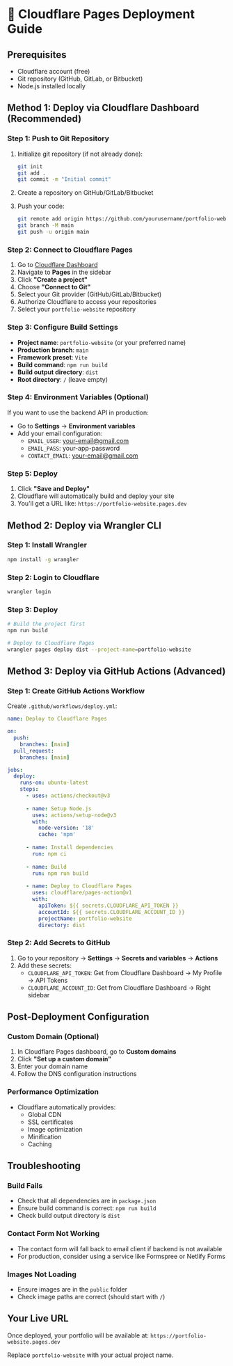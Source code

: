 # 🚀 Cloudflare Pages Deployment Guide

## Prerequisites
- Cloudflare account (free)
- Git repository (GitHub, GitLab, or Bitbucket)
- Node.js installed locally

## Method 1: Deploy via Cloudflare Dashboard (Recommended)

### Step 1: Push to Git Repository
1. Initialize git repository (if not already done):
   ```bash
   git init
   git add .
   git commit -m "Initial commit"
   ```

2. Create a repository on GitHub/GitLab/Bitbucket
3. Push your code:
   ```bash
   git remote add origin https://github.com/yourusername/portfolio-website.git
   git branch -M main
   git push -u origin main
   ```

### Step 2: Connect to Cloudflare Pages
1. Go to [Cloudflare Dashboard](https://dash.cloudflare.com/)
2. Navigate to **Pages** in the sidebar
3. Click **"Create a project"**
4. Choose **"Connect to Git"**
5. Select your Git provider (GitHub/GitLab/Bitbucket)
6. Authorize Cloudflare to access your repositories
7. Select your `portfolio-website` repository

### Step 3: Configure Build Settings
- **Project name**: `portfolio-website` (or your preferred name)
- **Production branch**: `main`
- **Framework preset**: `Vite`
- **Build command**: `npm run build`
- **Build output directory**: `dist`
- **Root directory**: `/` (leave empty)

### Step 4: Environment Variables (Optional)
If you want to use the backend API in production:
- Go to **Settings** → **Environment variables**
- Add your email configuration:
  - `EMAIL_USER`: your-email@gmail.com
  - `EMAIL_PASS`: your-app-password
  - `CONTACT_EMAIL`: your-email@gmail.com

### Step 5: Deploy
1. Click **"Save and Deploy"**
2. Cloudflare will automatically build and deploy your site
3. You'll get a URL like: `https://portfolio-website.pages.dev`

## Method 2: Deploy via Wrangler CLI

### Step 1: Install Wrangler
```bash
npm install -g wrangler
```

### Step 2: Login to Cloudflare
```bash
wrangler login
```

### Step 3: Deploy
```bash
# Build the project first
npm run build

# Deploy to Cloudflare Pages
wrangler pages deploy dist --project-name=portfolio-website
```

## Method 3: Deploy via GitHub Actions (Advanced)

### Step 1: Create GitHub Actions Workflow
Create `.github/workflows/deploy.yml`:

```yaml
name: Deploy to Cloudflare Pages

on:
  push:
    branches: [main]
  pull_request:
    branches: [main]

jobs:
  deploy:
    runs-on: ubuntu-latest
    steps:
      - uses: actions/checkout@v3
      
      - name: Setup Node.js
        uses: actions/setup-node@v3
        with:
          node-version: '18'
          cache: 'npm'
      
      - name: Install dependencies
        run: npm ci
      
      - name: Build
        run: npm run build
      
      - name: Deploy to Cloudflare Pages
        uses: cloudflare/pages-action@v1
        with:
          apiToken: ${{ secrets.CLOUDFLARE_API_TOKEN }}
          accountId: ${{ secrets.CLOUDFLARE_ACCOUNT_ID }}
          projectName: portfolio-website
          directory: dist
```

### Step 2: Add Secrets to GitHub
1. Go to your repository → **Settings** → **Secrets and variables** → **Actions**
2. Add these secrets:
   - `CLOUDFLARE_API_TOKEN`: Get from Cloudflare Dashboard → My Profile → API Tokens
   - `CLOUDFLARE_ACCOUNT_ID`: Get from Cloudflare Dashboard → Right sidebar

## Post-Deployment Configuration

### Custom Domain (Optional)
1. In Cloudflare Pages dashboard, go to **Custom domains**
2. Click **"Set up a custom domain"**
3. Enter your domain name
4. Follow the DNS configuration instructions

### Performance Optimization
- Cloudflare automatically provides:
  - Global CDN
  - SSL certificates
  - Image optimization
  - Minification
  - Caching

## Troubleshooting

### Build Fails
- Check that all dependencies are in `package.json`
- Ensure build command is correct: `npm run build`
- Check build output directory is `dist`

### Contact Form Not Working
- The contact form will fall back to email client if backend is not available
- For production, consider using a service like Formspree or Netlify Forms

### Images Not Loading
- Ensure images are in the `public` folder
- Check image paths are correct (should start with `/`)

## Your Live URL
Once deployed, your portfolio will be available at:
`https://portfolio-website.pages.dev`

Replace `portfolio-website` with your actual project name.
